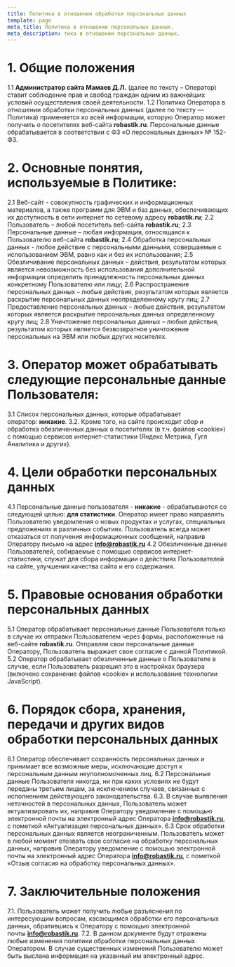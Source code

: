 ```yaml
---
title: Политика в отношении обработки персональных данных
template: page
meta_title: Политика в отношении персональных данных.
meta_description: тика в отношении персональных данных.
---
```

# 1. Общие положения

1.1 **Администратор сайта Мамаев Д.Л.** (далее по тексту – Оператор) ставит соблюдение прав и свобод граждан одним из важнейших условий осуществления своей деятельности.
1.2 Политика Оператора в отношении обработки персональных данных (далее по тексту — Политика) применяется ко всей информации, которую Оператор может получить о посетителях веб-сайта **robastik.ru**. Персональные данные обрабатывается в соответствии с ФЗ «О персональных данных» № 152-ФЗ.

# 2. Основные понятия, используемые в Политике:

2.1 Веб-сайт - совокупность графических и информационных материалов, а также программ для ЭВМ и баз данных, обеспечивающих их доступность в сети интернет по сетевому адресу **robastik.ru**;
2.2 Пользователь – любой посетитель веб-сайта **robastik.ru**;
2.3 Персональные данные – любая информация, относящаяся к Пользователю веб-сайта **robastik.ru**;
2.4 Обработка персональных данных - любое действие с персональными данными, совершаемые с использованием ЭВМ, равно как и без их использования;
2.5 Обезличивание персональных данных – действия, результатом которых является невозможность без использования дополнительной информации определить принадлежность персональных данных конкретному Пользователю или лицу;
2.6 Распространение персональных данных – любые действия, результатом которых является раскрытие персональных данных неопределенному кругу лиц;
2.7 Предоставление персональных данных – любые действия, результатом которых является раскрытие персональных данных определенному кругу лиц;
2.8 Уничтожение персональных данных – любые действия, результатом которых является безвозвратное уничтожение персональных на ЭВМ или любых других носителях.

# 3. Оператор может обрабатывать следующие персональные данные Пользователя:

3.1 Список персональных данных, которые обрабатывает оператор: **никакие**.
3.2. Кроме того, на сайте происходит сбор и обработка обезличенных данных о посетителях (в т.ч. файлов «cookie») с помощью сервисов интернет-статистики (Яндекс Метрика, Гугл Аналитика и других).

# 4. Цели обработки персональных данных

4.1 Персональные данные пользователя - **никакие** - обрабатываются со следующей целью: **для статистики**. Оператор имеет право направлять Пользователю уведомления о новых продуктах и услугах, специальных предложениях и различных событиях. Пользователь всегда может отказаться от получения информационных сообщений, направив Оператору письмо на адрес **info@robastik.ru**
4.2 Обезличенные данные Пользователей, собираемые с помощью сервисов интернет-статистики, служат для сбора информации о действиях Пользователей на сайте, улучшения качества сайта и его содержания.

# 5. Правовые основания обработки персональных данных

5.1 Оператор обрабатывает персональные данные Пользователя только в случае их отправки Пользователем через формы, расположенные на веб-сайте **robastik.ru**. Отправляя свои персональные данные Оператору, Пользователь выражает свое согласие с данной Политикой.
5.2 Оператор обрабатывает обезличенные данные о Пользователе в случае, если Пользователь разрешил это в настройках браузера (включено сохранение файлов «cookie» и использование технологии JavaScript).

# 6. Порядок сбора, хранения, передачи и других видов обработки персональных данных

6.1 Оператор обеспечивает сохранность персональных данных и принимает все возможные меры, исключающие доступ к персональным данным неуполномоченных лиц.
6.2 Персональные данные Пользователя никогда, ни при каких условиях не будут переданы третьим лицам, за исключением случаев, связанных с исполнением действующего законодательства.
6.3. В случае выявления неточностей в персональных данных, Пользователь может актуализировать их, направив Оператору уведомление с помощью электронной почты на электронный адрес Оператора **info@robastik.ru**, с пометкой «Актуализация персональных данных».
6.3 Срок обработки персональных данных является неограниченным. Пользователь может в любой момент отозвать свое согласие на обработку персональных данных, направив Оператору уведомление с помощью электронной почты на электронный адрес Оператора **info@robastik.ru**, с пометкой «Отзыв согласия на обработку персональных данных».

# 7. Заключительные положения

7.1. Пользователь может получить любые разъяснения по интересующим вопросам, касающимся обработки его персональных данных, обратившись к Оператору с помощью электронной почты **info@robastik.ru**.
7.2. В данном документе будут отражены любые изменения политики обработки персональных данных Оператором. В случае существенных изменений Пользователю может быть выслана информация на указанный им электронный адрес.
